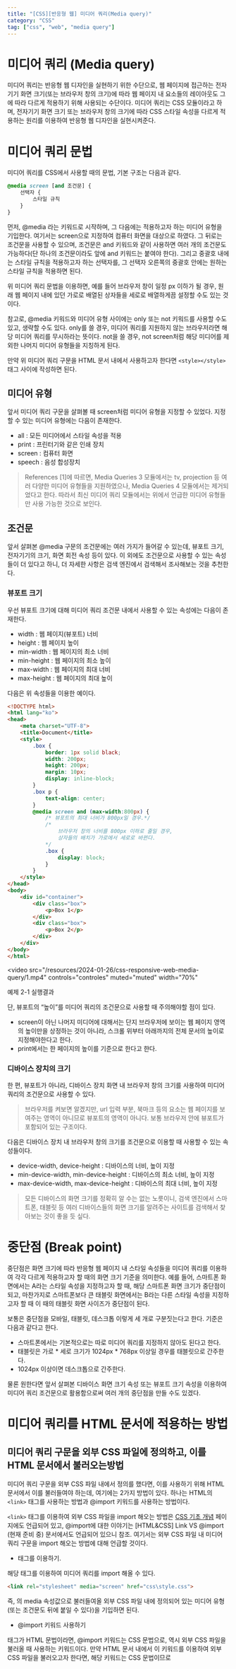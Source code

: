 ```yaml
---
title: "[CSS][반응형 웹] 미디어 쿼리(Media query)"
category: "CSS"
tag: ["css", "web", "media query"]
---
```


# 미디어 쿼리 (Media query)

미디어 쿼리는 반응형 웹 디자인을 실현하기 위한 수단으로, 웹 페이지에 접근하는 전자기기 화면 크기(또는 브라우저 창의 크기)에 따라 웹 페이지 내 요소들의 레이아웃도 그에 따라 다르게 적용하기 위해 사용되는 수단이다. 미디어 쿼리는 CSS 모듈이라고 하며, 전자기기 화면 크기 또는 브라우저 창의 크기에 따라 CSS 스타일 속성을 다르게 적용하는 원리를 이용하여 반응형 웹 디자인을 실현시켜준다. 

# 미디어 쿼리 문법

미디어 쿼리를 CSS에서 사용할 때의 문법, 기본 구조는 다음과 같다. 

```css
@media screen [and 조건문] {
    선택자 {
        스타일 규칙
    }
}
```

먼저, @media 라는 키워드로 시작하며, 그 다음에는 적용하고자 하는 미디어 유형을 기입한다. 여기서는 screen으로 지정하여 컴퓨터 화면을 대상으로 하였다. 그 뒤로는 조건문을 사용할 수 있으며, 조건문은 and 키워드와 같이 사용하면 여러 개의 조건문도 가능하다(단 하나의 조건문이라도 앞에 and 키워드는 붙여야 한다). 그리고 중괄호 내에는 스타일 규칙을 적용하고자 하는 선택자를, 그 선택자 오른쪽의 중괄호 안에는 원하는 스타일 규칙을 적용하면 된다. 

위 미디어 쿼리 문법을 이용하면, 예를 들어 브라우저 창이 일정 px 이하가 될 경우, 원래 웹 페이지 내에 있던 가로로 배열된 상자들을 세로로 배열하게끔 설정할 수도 있는 것이다. 

참고로, @media 키워드와 미디어 유형 사이에는 only 또는 not 키워드를 사용할 수도 있고, 생략할 수도 있다. only를 쓸 경우, 미디어 쿼리를 지원하지 않는 브라우저라면 해당 미디어 쿼리를 무시하라는 뜻이다. not을 쓸 경우, not screen처럼 해당 미디어를 제외한 나머지 미디어 유형들을 지칭하게 된다. 

만약 위 미디어 쿼리 구문을 HTML 문서 내에서 사용하고자 한다면 `<style></style>` 태그 사이에 작성하면 된다. 

## 미디어 유형

앞서 미디어 쿼리 구문을 살펴볼 때 screen처럼 미디어 유형을 지정할 수 있었다. 지정할 수 있는 미디어 유형에는 다음이 존재한다. 

- all : 모든 미디어에서 스타일 속성을 적용
- print : 프린터기와 같은 인쇄 장치
- screen : 컴퓨터 화면
- speech : 음성 합성장치

> References [1]에 따르면, Media Queries 3 모듈에서는 tv, projection 등 여러 다양한 미디어 유형들을 지원하였으나, Media Queries 4 모듈에서는 제거되었다고 한다. 따라서 최신 미디어 쿼리 모듈에서는 위에서 언급한 미디어 유형들만 사용 가능한 것으로 보인다.
> 

## 조건문

앞서 살펴본 @media 구문의 조건문에는 여러 가지가 들어갈 수 있는데, 뷰포트 크기, 전자기기의 크기, 화면 회전 속성 등이 있다. 이 외에도 조건문으로 사용할 수 있는 속성들이 더 있다고 하니, 더 자세한 사항은 검색 엔진에서 검색해서 조사해보는 것을 추천한다. 

### 뷰포트 크기

우선 뷰포트 크기에 대해 미디어 쿼리 조건문 내에서 사용할 수 있는 속성에는 다음이 존재한다. 

- width : 웹 페이지(뷰포트) 너비
- height : 웹 페이지 높이
- min-width : 웹 페이지의 최소 너비
- min-height : 웹 페이지의 최소 높이
- max-width : 웹 페이지의 최대 너비
- max-height : 웹 페이지의 최대 높이

다음은 위 속성들을 이용한 예이다.

```html
<!DOCTYPE html>
<html lang="ko">
<head>
    <meta charset="UTF-8">
    <title>Document</title>
    <style>
        .box { 
            border: 1px solid black;
            width: 200px;
            height: 200px;
            margin: 10px;
            display: inline-block;
        }
        .box p {
            text-align: center;
        }
        @media screen and (max-width:800px) {
            /* 뷰포트의 최대 너비가 800px일 경우.*/
            /* 
                브라우저 창의 너비를 800px 이하로 줄일 경우, 
                상자들의 배치가 가로에서 세로로 바뀐다. 
            */
            .box {
                display: block;
            }
        }
    </style>
</head>
<body>
    <div id="container">
        <div class="box">
            <p>Box 1</p>
        </div>
        <div class="box">
            <p>Box 2</p>
        </div>
    </div>
</body>
</html>
```

<video src="/resources/2024-01-26/css-responsive-web-media-query/1.mp4"
    controls="controles"
    muted="muted"
    width="70%"
></video>

예제 2-1 실행결과

단, 뷰포트의 “높이”를 미디어 쿼리의 조건문으로 사용할 때 주의해야할 점이 있다. 

- screen이 아닌 나머지 미디어에 대해서는 단지 브라우저에 보이는 웹 페이지 영역의 높이만을 상정하는 것이 아니라, 스크롤 위부터 아래까지의 전체 문서의 높이로 지정해야한다고 한다.
- print에서는 한 페이지의 높이를 기준으로 한다고 한다.

### 디바이스 장치의 크기

한 편, 뷰포트가 아니라, 디바이스 장치 화면 내 브라우저 창의 크기를 사용하여 미디어 쿼리의 조건문으로 사용할 수 있다. 

> 브라우저를 켜보면 알겠지만, url 입력 부분, 북마크 등의 요소는 웹 페이지를 보여주는 영역이 아니므로 뷰포트의 영역이 아니다. 보통 브라우저 안에 뷰포트가 포함되어 있는 구조이다.
> 

다음은 디바이스 장치 내 브라우저 창의 크기를 조건문으로 이용할 때 사용할 수 있는 속성들이다. 

- device-width, device-height : 디바이스의 너비, 높이 지정
- min-device-width, min-device-height : 디바이스의 최소 너비, 높이 지정
- max-device-width, max-device-height : 디바이스의 최대 너비, 높이 지정

> 모든 디바이스의 화면 크기를 정확히 알 수는 없는 노릇이니, 검색 엔진에서 스마트폰, 태블릿 등 여러 디바이스들의 화면 크기를 알려주는 사이트를 검색해서 찾아보는 것이 좋을 듯 싶다.
> 

# 중단점 (Break point)

중단점은 화면 크기에 따라 반응형 웹 페이지 내 스타일 속성들을 미디어 쿼리를 이용하여 각각 다르게 적용하고자 할 때의 화면 크기 기준을 의미한다. 예를 들어, 스마트폰 화면에서는 A라는 스타일 속성을 지정하고자 할 때, 해당 스마트폰 화면 크기가 중단점이 되고, 마찬가지로 스마트폰보다 큰 태블릿 화면에서는 B라는 다른 스타일 속성을 지정하고자 할 때 이 때의 태블릿 화면 사이즈가 중단점이 된다. 

보통은 중단점을 모바일, 태블릿, 데스크톱 이렇게 세 개로 구분짓는다고 한다. 기준은 다음과 같다고 한다.

- 스마트폰에서는 기본적으로는 따로 미디어 쿼리를 지정하지 않아도 된다고 한다.
- 태블릿은 가로 * 세로 크기가 1024px * 768px 이상일 경우를 태블릿으로 간주한다.
- 1024px 이상이면 데스크톱으로 간주한다.

 물론 원한다면 앞서 살펴본 디바이스 화면 크기 속성 또는 뷰포트 크기 속성을 이용하여 미디어 쿼리 조건문으로 활용함으로써 여러 개의 중단점을 만들 수도 있겠다. 

# 미디어 쿼리를 HTML 문서에 적용하는 방법

## 미디어 쿼리 구문을 외부 CSS 파일에 정의하고, 이를 HTML 문서에서 불러오는방법

미디어 쿼리 구문을 외부 CSS 파일 내에서 정의를 했다면, 이를 사용하기 위해 HTML 문서에서 이를 불러들여야 하는데, 여기에는 2가지 방법이 있다. 하나는 HTML의   `<link>` 태그를 사용하는 방법과 @import 키워드를 사용하는 방법이다.

`<link>` 태그를 이용하여 외부 CSS 파일을 import 해오는 방법은 [CSS 기초 개념](/css/css-basic-concepts/) 페이지에도 언급되어 있고, @import에 대한 이야기는 [HTML&CSS] Link VS @import (현재 준비 중) 문서에서도 언급되어 있으니 참조. 여기서는 외부 CSS 파일 내 미디어 쿼리 구문을 import 해오는 방법에 대해 언급할 것이다. 

- <link> 태그를 이용하기.

해당 태그를 이용하여 미디어 쿼리를 import 해올 수 있다. 

```html
<link rel="stylesheet" media="screen" href="css\style.css">
```

즉, <link> 의 media 속성값으로 불러들여올 외부 CSS 파일 내에 정의되어 있는 미디어 유형 (또는 조건문도 뒤에 붙일 수 있다)을 기입하면 된다. 

- @import 키워드 사용하기

<link> 태그가 HTML 문법이라면, @import 키워드는 CSS 문법으로, 역시 외부 CSS 파일을 불러올 때 사용하는 키워드이다. 만약 HTML 문서 내에서 이 키워드를 이용하여 외부 CSS 파일을 불러오고자 한다면, 해당 키워드는 CSS 문법이므로 <style> 태그 내에 작성해야 한다. 

```html
<style>
    @import url('css\style.css') screen;
</style>
```

다음은 이러한 import 방식을 각각 예제 2-1에 적용해본 코드들이다. 예제 2-1의 코드를 html, css 파일로 나눠서 작성하였다. 실행 결과는 모두 예제 2-1과 동일하였다. 

```css
.box { 
    border: 1px solid black;
    width: 200px;
    height: 200px;
    margin: 10px;
    display: inline-block;
}
.box p {
    text-align: center;
}
@media screen and (max-width:800px) {
    /* 뷰포트의 최대 너비가 800px일 경우.*/
    /* 
        브라우저 창의 너비를 800px 이하로 줄일 경우, 
        상자들의 배치가 가로에서 세로로 바뀐다. 
    */
    .box {
        display: block;
    }
}
```

```html
<!DOCTYPE html>
<html lang="ko">
<head>
    <meta charset="UTF-8">
    <title>Document</title>
    <style>
        @import url("media.css") screen;
    </style>
</head>
<body>
    <div id="container">
        <div class="box">
            <p>Box 1</p>
        </div>
        <div class="box">
            <p>Box 2</p>
        </div>
    </div>
</body>
</html>
```

```html
<!DOCTYPE html>
<html lang="ko">
<head>
    <meta charset="UTF-8">
    <title>Document</title>
    <link rel="stylesheet" href="media.css" media="screen">
</head>
<body>
    <div id="container">
        <div class="box">
            <p>Box 1</p>
        </div>
        <div class="box">
            <p>Box 2</p>
        </div>
    </div>
</body>
</html>
```

## HTML 문서 내에 직접 사용하는 방법

반면, HTML 문서 내에 직접 미디어 쿼리 구문을 정의하여 적용하는 방법도 있다. 여기에도 두 가지 방법이 있는데, 하나는 `<style>` 태그 내에 다른 CSS 스타일 규칙처럼 미디어 쿼리 구문도 그대로 쓰는 방법이고, 또 하나는 `<style>` 태그 자체의 속성 media로 정의하는 방법이다. `<style>` 태그 내에 사용하는 전자의 경우는 일반적인 CSS 스타일 규칙을 `<style>` 태그 내에 작성하는 것과 동일하므로 여기서는 후자의 경우를 살펴보겠다. 

```html
<style media="screen and (max-width:800px)">
	.box {
        display: block;
    }
<style>
```

즉, `<style>` 태그 내 media 속성의 값으로 미디어 유형과 그 조건문을 입력한 후, 해당 태그 내부에서 적용하고자 하는 스타일 규칙을 그대로 적용하면 된다. 

이렇게 미디어 쿼리를 적용하는 방법에는 다양한 방법이 있지만, 사실 미디어 쿼리 문법 자체는 그 구조에서 큰 차이가 없으므로 그리 어렵지 않게 사용할 수 있을 것이다. 


---
References

[1] 고경희 - Do it! 한 권으로 끝내는 웹 기본 교과서 HTML+CSS+자바스크립트 웹 표준의 정석

[2] [미디어 쿼리 사용하기 - CSS: Cascading Style Sheets \| MDN](https://developer.mozilla.org/ko/docs/Web/CSS/CSS_media_queries/Using_media_queries)